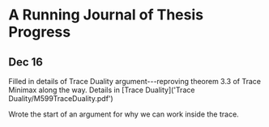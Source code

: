 # A Running Journal of Thesis Progress

## Dec 16

Filled in details of Trace Duality argument---reproving theorem 3.3 of Trace
Minimax along the way. Details in [Trace Duality]('Trace Duality/M599TraceDuality.pdf')

Wrote the start of an argument for why we can work inside the trace.

